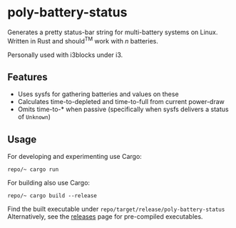 # poly-battery-status
Generates a pretty status-bar string for multi-battery systems on Linux. 
Written in Rust and should<sup>TM</sup> work with _n_ batteries. 

Personally used with i3blocks under i3.

## Features
- Uses sysfs for gathering batteries and values on these
- Calculates time-to-depleted and time-to-full from current power-draw
- Omits time-to-* when passive (specifically when sysfs delivers a status of `Unknown`)

## Usage
For developing and experimenting use Cargo:
```
repo/~ cargo run
```

For building also use Cargo:
```
repo/~ cargo build --release
```
Find the built executable under `repo/target/release/poly-battery-status`
Alternatively, see the [releases](https://github.com/cogitantium/poly-battery-status/releases) page for pre-compiled executables. 